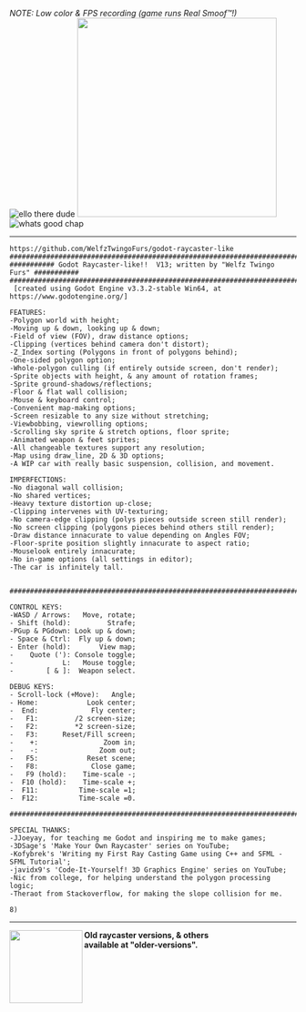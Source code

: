 <i>NOTE: Low color & FPS recording (game runs Real Smoof™!)</i><br>
<img src="https://raw.githubusercontent.com/WelfzTwingoFurs/godot-raycaster/main/icon.png" title="ello there dude">
<img src="https://github.com/WelfzTwingoFurs/godot-raycaster-like/blob/main/readmegif.gif?raw=true" height=350>
<img src="https://raw.githubusercontent.com/WelfzTwingoFurs/godot-raycaster/main/icon.png" title="whats good chap">
<hr>


```text
https://github.com/WelfzTwingoFurs/godot-raycaster-like
###################################################################################
########### Godot Raycaster-like!!  V13; written by "Welfz Twingo Furs" ###########
###################################################################################
 [created using Godot Engine v3.3.2-stable Win64, at https://www.godotengine.org/]

FEATURES:
-Polygon world with height;
-Moving up & down, looking up & down;
-Field of view (FOV), draw distance options;
-Clipping (vertices behind camera don't distort);
-Z_Index sorting (Polygons in front of polygons behind);
-One-sided polygon option;
-Whole-polygon culling (if entirely outside screen, don't render);
-Sprite objects with height, & any amount of rotation frames;
-Sprite ground-shadows/reflections;
-Floor & flat wall collision;
-Mouse & keyboard control;
-Convenient map-making options;
-Screen resizable to any size without stretching;
-Viewbobbing, viewrolling options;
-Scrolling sky sprite & stretch options, floor sprite;
-Animated weapon & feet sprites;
-All changeable textures support any resolution;
-Map using draw_line, 2D & 3D options;
-A WIP car with really basic suspension, collision, and movement.

IMPERFECTIONS:
-No diagonal wall collision;
-No shared vertices;
-Heavy texture distortion up-close;
-Clipping intervenes with UV-texturing;
-No camera-edge clipping (polys pieces outside screen still render);
-No screen clipping (polygons pieces behind others still render);
-Draw distance innacurate to value depending on Angles FOV;
-Floor-sprite position slightly innacurate to aspect ratio;
-Mouselook entirely innacurate;
-No in-game options (all settings in editor);
-The car is infinitely tall.


###################################################################################

CONTROL KEYS:
-WASD / Arrows:   Move, rotate;
- Shift (hold):         Strafe;
-PGup & PGdown: Look up & down;
- Space & Ctrl:  Fly up & down;
- Enter (hold):       View map;
-    Quote ('): Console toggle;
-            L:   Mouse toggle;
-        [ & ]:  Weapon select.

DEBUG KEYS:
- Scroll-lock (+Move):   Angle;
- Home:            Look center;
-  End:             Fly center;
-   F1:         /2 screen-size;
-   F2:         *2 screen-size;
-   F3:      Reset/Fill screen;
-    +:                Zoom in;
-    -:               Zoom out;
-   F5:            Reset scene;
-   F8:             Close game;
-   F9 (hold):    Time-scale -;
-  F10 (hold):    Time-scale +;
-  F11:          Time-scale =1;
-  F12:          Time-scale =0.

###################################################################################

SPECIAL THANKS:
-JJoeyay, for teaching me Godot and inspiring me to make games;
-3DSage's 'Make Your Own Raycaster' series on YouTube;
-Kofybrek's 'Writing my First Ray Casting Game using C++ and SFML - SFML Tutorial';
-javidx9's 'Code-It-Yourself! 3D Graphics Engine' series on YouTube;
-Nic from college, for helping understand the polygon processing logic;
-Theraot from Stackoverflow, for making the slope collision for me.

8)
```
<hr>
<img src="https://media4.giphy.com/media/sOnrCzHT3ndi16DamA/giphy.gif" height=128px align="left">

<b >Old raycaster versions, & others
<br>available at "older-versions".
